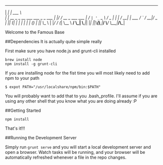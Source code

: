 ______                               ______                
|  ___|                              | ___ \               
| |_ __ _ _ __ ___   ___  _   _ ___  | |_/ / __ _ ___  ___ 
|  _/ _` | '_ ` _ \ / _ \| | | / __| | ___ \/ _` / __|/ _ \
| || (_| | | | | | | (_) | |_| \\__ \ | |_/ / (_| \\__ \  __/
\\_| \\__,_|_| |_| |_|\\___(_)__,_|___/ \\____/ \\__,_|___/\\___|
                                                           
                                                           
Welcome to the Famous Base

##Dependencies
It is actually quite simple really

First make sure you have node.js and grunt-cli installed

```
brew install node
npm install -g grunt-cli
```

If you are installing node for the fist time you will most likely need to add npm to your path

```
$ expot PATH="/usr/localshare/npm/bin:$PATH"
```

You will probably want to add that to you .bash_profile.  I'll assume if you are using any other shell that you know what you are doing already :P

##Getting Started

```
npm install
```

That's it!!!

##Running the Development Server

Simply run ```grunt serve``` and you will start a local development server and open a browser.  Watch tasks will be running, and your browser will be automatically refreshed whenever a file in the repo changes.